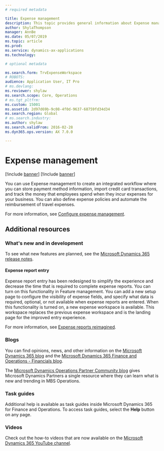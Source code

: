 ```yaml
---
# required metadata

title: Expense management
description: This topic provides general information about Expense management and links to additional resources. You can use Expense management to create an integrated workflow where you can store payment method information, import credit card transactions, and track the money that employees spend when they incur expenses for your business.
author: ShylaThompson
manager: AnnBe
ms.date: 05/07/2019
ms.topic: article
ms.prod: 
ms.service: dynamics-ax-applications
ms.technology: 

# optional metadata

ms.search.form: TrvExpenseWorkspace 
# ROBOTS: 
audience: Application User, IT Pro
# ms.devlang: 
ms.reviewer: shylaw
ms.search.scope: Core, Operations
# ms.tgt_pltfrm: 
ms.custom: 15001
ms.assetid: 2d97d69b-9c08-4f0d-9637-68759fd34d34
ms.search.region: Global
# ms.search.industry: 
ms.author: shylaw
ms.search.validFrom: 2016-02-28
ms.dyn365.ops.version: AX 7.0.0

---
```


# Expense management

[!include [banner](../includes/banner.md)]
[!include [banner](../includes/preview-banner.md)]

You can use Expense management to create an integrated workflow where you can store payment method information, import credit card transactions, and track the money that employees spend when they incur expenses for your business. You can also define expense policies and automate the reimbursement of travel expenses.

For more information, see [Configure expense management](plan-expense-management.md).

## Additional resources

### What's new and in development

To see what new features are planned, see the [Microsoft Dynamics 365 release notes](https://go.microsoft.com/fwlink/?linkid=2010158).

#### Expense report entry

Expense report entry has been redesigned to simplify the experience and decrease the time that is required to complete expense reports. You can turn on this functionality in Feature management. You can add a new setup page to configure the visibility of expense fields, and specify what data is required, optional, or not available when expense reports are entered. When this functionality is turned on, a new expense workspace is available. This workspace replaces the previous expense workspace and is the landing page for the improved entry experience.

For more information, see [Expense reports reimagined](ExpenseWorkspaceNew.md).

### Blogs

You can find opinions, news, and other information on the [Microsoft Dynamics 365 blog](https://community.dynamics.com/b/msftdynamicsblog?c=Enterprise) and the [Microsoft Dynamics 365 Finance and Operations - Financials blog](https://community.dynamics.com/365/financeandoperations/b/financials).

The [Microsoft Dynamics Operations Partner Community blog](https://community.dynamics.com/partner/b/operationspartnercommunityblog) gives Microsoft Dynamics Partners a single resource where they can learn what is new and trending in MBS Operations.

### Task guides

Additional help is available as task guides inside Microsoft Dynamics 365 for Finance and Operations. To access task guides, select the **Help** button on any page.

### Videos

Check out the how-to videos that are now available on the [Microsoft Dynamics 365 YouTube channel](https://www.youtube.com/channel/UCJGCg4rB3QSs8y_1FquelBQ).

